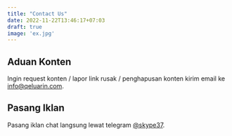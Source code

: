 ```yaml
---
title: "Contact Us"
date: 2022-11-22T13:46:17+07:03
draft: true
image: 'ex.jpg'
---
```


## Aduan Konten

Ingin request konten / lapor link rusak / penghapusan konten kirim email ke info@qeluarin.com.

## Pasang Iklan

Pasang iklan chat langsung lewat telegram [@skype37](https://t.me/skype37).
